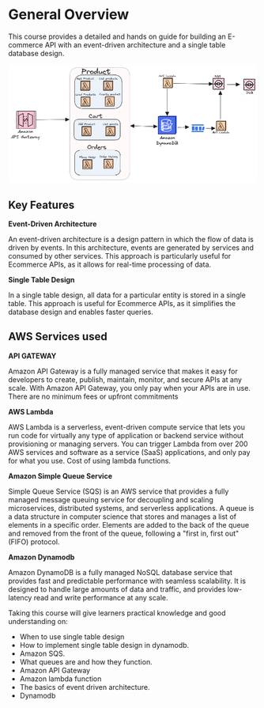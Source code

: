 # General Overview

This course provides a detailed and hands on guide for building an E-commerce API with an event-driven architecture and a single table database design.

![alt](/assets/ep.png)

## Key Features

**Event-Driven Architecture**

An event-driven architecture is a design pattern in which the flow of data is driven by events. In this architecture, events are generated by services and consumed by other services. This approach is particularly useful for Ecommerce APIs, as it allows for real-time processing of data.

**Single Table Design**

In a single table design, all data for a particular entity is stored in a single table. This approach is useful for Ecommerce APIs, as it simplifies the database design and enables faster queries.

## AWS Services used

**API GATEWAY**

Amazon API Gateway is a fully managed service that makes it easy for developers to create, publish, maintain, monitor, and secure APIs at any scale. With Amazon API Gateway, you only pay when your APIs are in use. There are no minimum fees or upfront commitments

**AWS Lambda** 

 AWS Lambda is a serverless, event-driven compute service that lets you run code for virtually any type of application or backend service without provisioning or managing servers. You can trigger Lambda from over 200 AWS services and software as a service (SaaS) applications, and only pay for what you use. Cost of using lambda functions.

**Amazon Simple Queue Service**

Simple Queue Service (SQS) is an AWS service that provides a fully managed message queuing service for decoupling and scaling microservices, distributed systems, and serverless applications. A queue is a data structure in computer science that stores and manages a list of elements in a specific order. Elements are added to the back of the queue and removed from the front of the queue, following a "first in, first out" (FIFO) protocol.

**Amazon Dynamodb**

Amazon DynamoDB is a fully managed NoSQL database service that provides fast and predictable performance with seamless scalability. It is designed to handle large amounts of data and traffic, and provides low-latency read and write performance at any scale.

Taking this course will give learners practical knowledge and good understanding on:
- When to use single table design
- How to implement single table design in dynamodb.
- Amazon SQS.
- What queues are and how they function.
- Amazon API Gateway
- Amazon lambda function
- The basics of event driven architecture.
- Dynamodb
